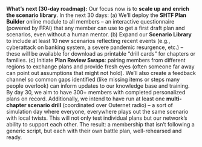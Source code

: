 **What’s next (30-day roadmap):** Our focus now is to **scale up and enrich the scenario library**. In the next 30 days: (a) We’ll deploy the **SHTF Plan Builder** online module to all members – an interactive questionnaire (powered by FPAi) that any member can use to get a first draft plan and scenarios, even without a human mentor. (b) Expand our **Scenario Library** to include at least 10 new scenarios reflecting recent events (e.g., cyberattack on banking system, a severe pandemic resurgence, etc.) – these will be available for download as printable “drill cards” for chapters or families. (c) Initiate **Plan Review Swaps**: pairing members from different regions to exchange plans and provide fresh eyes (often someone far away can point out assumptions that might not hold). We’ll also create a feedback channel so common gaps identified (like missing items or steps many people overlook) can inform updates to our knowledge base and training. By day 30, we aim to have 300+ members with completed personalized plans on record. Additionally, we intend to have run at least one **multi-chapter scenario drill** (coordinated over Outernet radio) – a sort of simulation day where everyone, everywhere plays out the same scenario with local twists. This will not only test individual plans but our network’s ability to support each other. The result: a membership that isn’t following a generic script, but each with their own battle plan, well-rehearsed and ready.